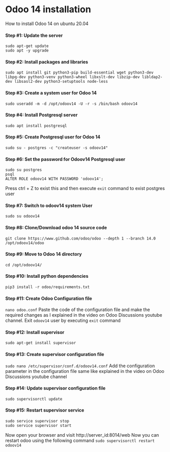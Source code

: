 # Odoo 14 installation
How to install Odoo 14 on ubuntu 20.04
#### Step #1: Update the server
```
sudo apt-get update
sudo apt -y upgrade
```
#### Step #2: Install packages and libraries
```
sudo apt install git python3-pip build-essential wget python3-dev libpq-dev python3-venv python3-wheel libxslt-dev libzip-dev libldap2-dev libsasl2-dev python3-setuptools node-less
```
#### Step #3: Create a system user for Odoo 14
```sudo useradd -m -d /opt/odoov14 -U -r -s /bin/bash odoov14```
#### Step #4: Install Postgresql server
```sudo apt install postgresql```
#### Step #5: Create Postgresql user for Odoo 14
```sudo su - postgres -c "createuser -s odoov14"```
#### Step #6: Set the password for Odoov14 Postgresql user
```
sudo su postgres
psql
ALTER ROLE odoov14 WITH PASSWORD 'odoov14';
```
Press ctrl + Z to exist this and then execute `exit` command to exist postgres user
#### Step #7: Switch to odoov14 system User
```sudo su odoov14```
#### Step #8: Clone/Download odoo 14 source code
```git clone https://www.github.com/odoo/odoo --depth 1 --branch 14.0 /opt/odoov14/odoo```
#### Step #9: Move to Odoo 14 directory
```cd /opt/odoov14/```
#### Step #10: Install python dependencies
```pip3 install -r odoo/requirements.txt```
#### Step #11: Create Odoo Configuration file
```nano odoo.conf```
Paste the code of the configuration file and make the required changes as I explained in the video on Odoo Discussions youtube channel.
Exit `odoov14` user by executing `exit` command
#### Step #12: Install supervisor
```sudo apt-get install supervisor```
#### Step #13: Create supervisor configuration file
```sudo nano /etc/supervisor/conf.d/odoov14.conf```
Add the configuration parameter in the configuration file same like explained in the video on Odoo Discussions youtube channel
#### Step #14: Update supervisor configuration file
```sudo supervisorctl update```
#### Step #15: Restart supervisor service
```
sudo service supervisor stop
sudo service supervisor start
```
Now open your browser and visit http://server_id:8014/web
Now you can restart odoo using the following command
```sudo supervisorctl restart odoov14```

